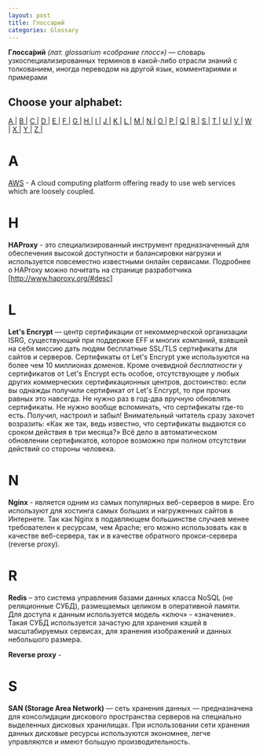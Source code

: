 ```yaml
---
layout: post
title: Глоссарий
categories: Glossary
---
```


**Глосса́рий** *(лат. glossarium «собрание глосс»)* — словарь узкоспециализированных терминов в какой-либо отрасли знаний с толкованием, иногда переводом на другой язык, комментариями и примерами

## Choose your alphabet:

[ A ](#a) | [ B ](#b) | [ C ](#c) | [ D ](#d) | [ E ](#e) | [ F ](#f) | [ G ](#g) | [ H ](#h) | [ I ](#i) | [ J ](#j) | [ K ](#k) | [ L ](#l) | [ M ](#m) | [ N ](#n) | [ O ](#o) | [ P ](#p) | [ Q ](#q) | [ R ](#r) | [ S ](#s) |
[ T ](#t) | [ U ](#u) | [ V ](#v) | [ W ](#w) | [ X ](#x) | [ Y ](#y) | [ Z ](#z) |

# A
[AWS](https://aws.amazon.com) - A cloud computing platform offering ready to use web services which are loosely coupled.

# H

**HAProxy** - это специализированный инструмент предназначенный для обеспечения высокой доступности и балансировки нагрузки и используется повсеместно известными онлайн сервисами. Подробнее о HAProxy можно почитать на странице разработчика [http://www.haproxy.org/#desc]

# L

**Let's Encrypt** — центр сертификации от некоммерческой организации ISRG, существующий при поддержке EFF и многих компаний, взявшей на себя миссию дать людям бесплатные SSL/TLS сертификаты для сайтов и серверов. Сертификаты от Let's Encrypt уже используются на более чем 10 миллионах доменов. Кроме очевидной *бесплатности* у сертификатов от Let's Encrypt есть особое, отсутствующее у любых других коммерческих сертификационных центров, достоинство: если вы однажды получили сертификат от Let's Encrypt, то при прочих равных это навсегда. Не нужно раз в год-два вручную обновлять сертификаты. Не нужно вообще вспоминать, что сертификаты где-то есть. Получил, настроил и забыл!
Внимательный читатель сразу захочет возразить: «Как же так, ведь известно, что сертификаты выдаются со сроком действия в три месяца?» Всё дело в автоматическом обновлении сертификатов, которое возможно при полном отсутствии действий со стороны человека.

# N

**Nginx** - является одним из самых популярных веб-серверов в мире. Его используют для хостинга самых больших и нагруженных сайтов в Интернете. Так как Nginx в подавляющем большинстве случаев менее требователен к ресурсам, чем Apache; его можно использовать как в качестве веб-сервера, так и в качестве обратного прокси-сервера (reverse proxy).

# R

**Redis** – это система управления базами данных класса NoSQL (не реляционные СУБД), размещаемых целиком в оперативной памяти. Для доступа к данным используется модель «ключ» - «значение». Такая СУБД используется зачастую для хранения кэшей в масштабируемых сервисах, для хранения изображений и данных небольшого размера.

**Reverse proxy** - 

# S

**SAN (Storage Area Network)** — cеть хранения данных — предназначена для консолидации дискового пространства серверов на специально выделенных дисковых хранилищах. При использовании сети хранения данных дисковые ресурсы используются экономнее, легче управляются и имеют большую производительность.
